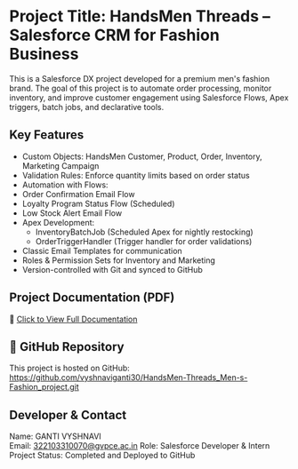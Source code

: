 #  Project Title: HandsMen Threads – Salesforce CRM for Fashion Business

This is a Salesforce DX project developed for a premium men's fashion brand. The goal of this project is to automate order processing, monitor inventory, and improve customer engagement using Salesforce Flows, Apex triggers, batch jobs, and declarative tools.

##  Key Features

-  Custom Objects: HandsMen Customer, Product, Order, Inventory, Marketing Campaign
-  Validation Rules: Enforce quantity limits based on order status
-  Automation with Flows:
  - Order Confirmation Email Flow
  - Loyalty Program Status Flow (Scheduled)
  - Low Stock Alert Email Flow
- Apex Development:
  - InventoryBatchJob (Scheduled Apex for nightly restocking)
  - OrderTriggerHandler (Trigger handler for order validations)
- Classic Email Templates for communication
- Roles & Permission Sets for Inventory and Marketing
- Version-controlled with Git and synced to GitHub

##  Project Documentation (PDF)

📄 [Click to View Full Documentation](https://github.com/vyshnaviganta30/HandsMen-Threads_Men-s-Fashion_project/raw/main/HandsMen_Threads_Salesforce_Documentation7.pdf)

## 🔗 GitHub Repository

This project is hosted on GitHub:  
https://github.com/vyshnaviganti30/HandsMen-Threads_Men-s-Fashion_project.git

##  Developer & Contact

 Name: GANTI VYSHNAVI  
 Email: 322103310070@gvpce.ac.in 
 Role: Salesforce Developer & Intern  
 Project Status: Completed and Deployed to GitHub
